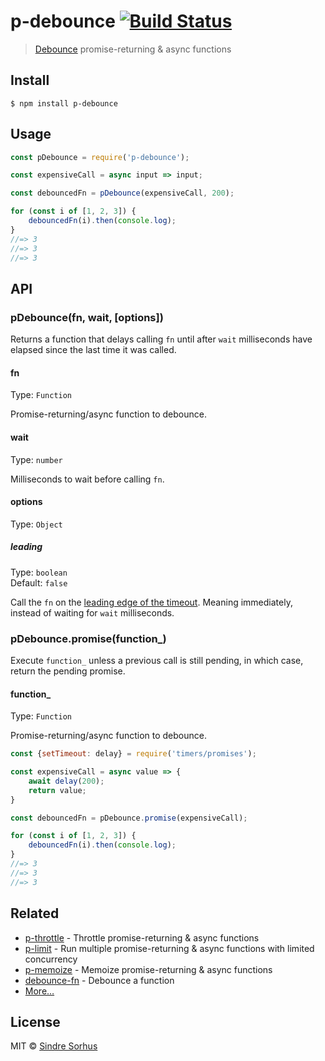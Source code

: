 # p-debounce [![Build Status](https://travis-ci.org/sindresorhus/p-debounce.svg?branch=master)](https://travis-ci.org/sindresorhus/p-debounce)

> [Debounce](https://css-tricks.com/debouncing-throttling-explained-examples/) promise-returning & async functions


## Install

```
$ npm install p-debounce
```


## Usage

```js
const pDebounce = require('p-debounce');

const expensiveCall = async input => input;

const debouncedFn = pDebounce(expensiveCall, 200);

for (const i of [1, 2, 3]) {
	debouncedFn(i).then(console.log);
}
//=> 3
//=> 3
//=> 3
```


## API

### pDebounce(fn, wait, [options])

Returns a function that delays calling `fn` until after `wait` milliseconds have elapsed since the last time it was called.

#### fn

Type: `Function`

Promise-returning/async function to debounce.

#### wait

Type: `number`

Milliseconds to wait before calling `fn`.

#### options

Type: `Object`

##### leading

Type: `boolean`<br>
Default: `false`

Call the `fn` on the [leading edge of the timeout](https://css-tricks.com/debouncing-throttling-explained-examples/#article-header-id-1). Meaning immediately, instead of waiting for `wait` milliseconds.

### pDebounce.promise(function_)

Execute `function_` unless a previous call is still pending, in which case, return the pending promise.

#### function_

Type: `Function`

Promise-returning/async function to debounce.

```js
const {setTimeout: delay} = require('timers/promises');

const expensiveCall = async value => {
	await delay(200);
	return value;
}

const debouncedFn = pDebounce.promise(expensiveCall);

for (const i of [1, 2, 3]) {
	debouncedFn(i).then(console.log);
}
//=> 3
//=> 3
//=> 3
```


## Related

- [p-throttle](https://github.com/sindresorhus/p-throttle) - Throttle promise-returning & async functions
- [p-limit](https://github.com/sindresorhus/p-limit) - Run multiple promise-returning & async functions with limited concurrency
- [p-memoize](https://github.com/sindresorhus/p-memoize) - Memoize promise-returning & async functions
- [debounce-fn](https://github.com/sindresorhus/debounce-fn) - Debounce a function
- [More…](https://github.com/sindresorhus/promise-fun)


## License

MIT © [Sindre Sorhus](https://sindresorhus.com)

